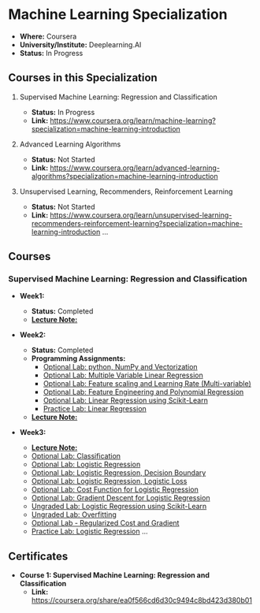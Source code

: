 # Machine Learning Specialization

- **Where:** Coursera
- **University/Institute:** Deeplearning.AI
- **Status:** In Progress

## Courses in this Specialization

1. Supervised Machine Learning: Regression and Classification
   - **Status:** In Progress
   - **Link:** <https://www.coursera.org/learn/machine-learning?specialization=machine-learning-introduction>

2. Advanced Learning Algorithms
   - **Status:** Not Started
   - **Link:** <https://www.coursera.org/learn/advanced-learning-algorithms?specialization=machine-learning-introduction>

3. Unsupervised Learning, Recommenders, Reinforcement Learning
   - **Status:** Not Started
   - **Link:** <https://www.coursera.org/learn/unsupervised-learning-recommenders-reinforcement-learning?specialization=machine-learning-introduction>
...

## Courses

### Supervised Machine Learning: Regression and Classification

- **Week1:**
  - **Status:** Completed
  - [**Lecture Note:**](Course1/Week1/lecture_note.md)

- **Week2:**
  - **Status:** Completed
  - **Programming Assignments:**
    - [Optional Lab: python, NumPy and Vectorization](Course1/Week2/C1_W2_Lab01_Python_Numpy_Vectorization_Soln.ipynb)
    - [Optional Lab: Multiple Variable Linear Regression](Course1/Week2/C1_W2_Lab02_Multiple_Variable_Soln.ipynb)
    - [Optional Lab: Feature scaling and Learning Rate (Multi-variable)](Course1/Week2/C1_W2_Lab03_Feature_Scaling_and_Learning_Rate_Soln.ipynb)
    - [Optional Lab: Feature Engineering and Polynomial Regression](Course1/Week2/C1_W2_Lab04_FeatEng_PolyReg_Soln.ipynb)
    - [Optional Lab: Linear Regression using Scikit-Learn](Course1/Week2/C1_W2_Lab05_Sklearn_GD_Soln.ipynb)
    - [Practice Lab: Linear Regression](Course1/Week2/C1_W2_Linear_Regression.ipynb)
  - [**Lecture Note:**](Course1/Week2/lecture_note.md)

- **Week3:**
  - [**Lecture Note:**](Course1/Week3/lecture_note.md)
  - [Optional Lab: Classification](Course1/Week3/C1_W3_Lab01_Classification_Soln.ipynb)
  - [Optional Lab: Logistic Regression](Course1/Week3/C1_W3_Lab02_Sigmoid_function_Soln.ipynb)
  - [Optional Lab: Logistic Regression, Decision Boundary](Course1/Week3/C1_W3_Lab03_Decision_Boundary_Soln.ipynb)
  - [Optional Lab: Logistic Regression, Logistic Loss](Course1/Week3/C1_W3_Lab04_LogisticLoss_Soln.ipynb)
  - [Optional Lab: Cost Function for Logistic Regression](Course1/Week3/C1_W3_Lab05_Cost_Function_Soln.ipynb)
  - [Optional Lab: Gradient Descent for Logistic Regression](Course1/Week3/C1_W3_Lab06_Gradient_Descent_Soln.ipynb)
  - [Ungraded Lab: Logistic Regression using Scikit-Learn](Course1/Week3//C1_W3_Lab07_Scikit_Learn_Soln.ipynb)
  - [Ungraded Lab: Overfitting](Course1/Week3/C1_W3_Lab08_Overfitting_Soln.ipynb)
  - [Optional Lab - Regularized Cost and Gradient](Course1/Week3/C1_W3_Lab09_Regularization_Soln.ipynb)
  - [Practice Lab: Logistic Regression](Course1/Week3/C1_W3_Logistic_Regression.ipynb)
...

## Certificates

- **Course 1: Supervised Machine Learning: Regression and Classification**
  - **Link:** <https://coursera.org/share/ea0f566cd6d30c9494c8bd423d380b01>
